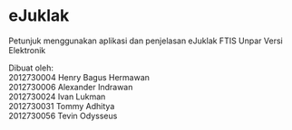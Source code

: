 eJuklak
=======

Petunjuk menggunakan aplikasi dan penjelasan eJuklak FTIS Unpar Versi Elektronik

Dibuat oleh:  
2012730004 Henry Bagus Hermawan  
2012730006 Alexander Indrawan  
2012730024 Ivan Lukman  
2012730031 Tommy Adhitya  
2012730056 Tevin Odysseus  
